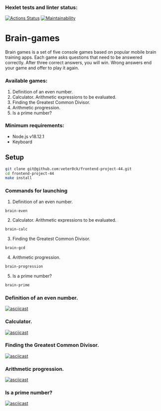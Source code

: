 ### Hexlet tests and linter status:
[![Actions Status](https://github.com/veter0ck/frontend-project-44/workflows/hexlet-check/badge.svg)](https://github.com/veter0ck/frontend-project-44/actions)
[![Maintainability](https://api.codeclimate.com/v1/badges/b15d3e6dc27a1855fdf6/maintainability)](https://codeclimate.com/github/veter0ck/frontend-project-44/maintainability)

# Brain-games

Brain games is a set of five console games based on popular mobile brain training apps. Each game asks questions that need to be answered correctly. After three correct answers, you will win. Wrong answers end your game and offer to play it again.

### Available games:

1. Definition of an even number.
2. Calculator. Arithmetic expressions to be evaluated.
3. Finding the Greatest Common Divisor.
4. Arithmetic progression.
5. Is a prime number?

### Minimum requirements:

* Node.js v18.12.1
* Keyboard

## Setup

```bash
git clone git@github.com:veter0ck/frontend-project-44.git
cd frontend-project-44
make install
```

### Commands for launching

1. Definition of an even number.

```bash
brain-even
```

2. Calculator. Arithmetic expressions to be evaluated.

```bash
brain-calc
```

3. Finding the Greatest Common Divisor.

```bash
brain-gcd
```

4. Arithmetic progression.

```bash
brain-progression
```

5. Is a prime number?

```bash
brain-prime
```

### Definition of an even number.

[![asciicast](https://asciinema.org/a/1VD9Ob8575gOBvQOFC8XAqrmC.svg)](https://asciinema.org/a/1VD9Ob8575gOBvQOFC8XAqrmC)

### Calculator.

[![asciicast](https://asciinema.org/a/HSSyliPCjFCEdale85U6dG1Re.svg)](https://asciinema.org/a/HSSyliPCjFCEdale85U6dG1Re)

### Finding the Greatest Common Divisor.

[![asciicast](https://asciinema.org/a/pI4qIccxfWLLy8o1OnRNMD6BA.svg)](https://asciinema.org/a/pI4qIccxfWLLy8o1OnRNMD6BA)

### Arithmetic progression.

[![asciicast](https://asciinema.org/a/ORgP5Q0HtZVaHiSy8lshaneZ6.svg)](https://asciinema.org/a/ORgP5Q0HtZVaHiSy8lshaneZ6)

### Is a prime number?

[![asciicast](https://asciinema.org/a/dAAZ8k61qMth6oJmJFD7QOvB8.svg)](https://asciinema.org/a/dAAZ8k61qMth6oJmJFD7QOvB8)
